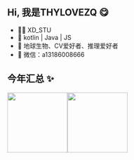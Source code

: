 ## Hi, 我是THYLOVEZQ 😋

- 🧑‍💻 XD_STU
- 🚀 kotlin | Java | JS 
- 👾 地球生物、CV爱好者、推理爱好者 
- 💬 微信：a13186008666

## 今年汇总 ✨

<img align="" height="137px" src="https://github-readme-stats.vercel.app/api?username=THYLOVEZQ&hide_title=true&hide_border=true&show_icons=true&include_all_commits=true&line_height=21&bg_color=0,EC6C6C,FFD479,FFFC79,73FA79&theme=graywhite&locale=cn" /><img align="" height="137px" src="https://github-readme-stats.vercel.app/api/top-langs/?username=THYLOVEZQ&hide_title=true&hide_border=true&layout=compact&bg_color=0,73FA79,73FDFF,D783FF&theme=graywhite&locale=cn" />
